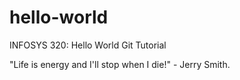 # hello-world
INFOSYS 320: Hello World Git Tutorial

"Life is energy and I'll stop when I die!" - Jerry Smith.
